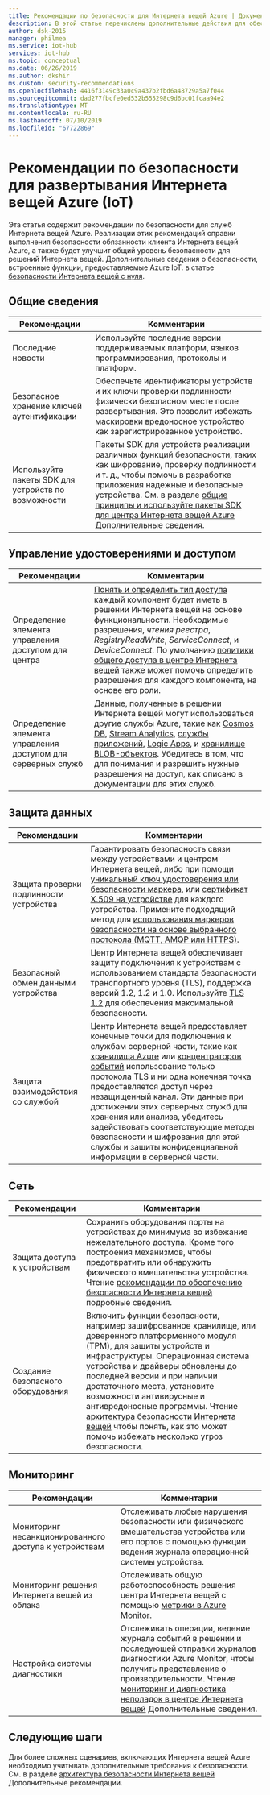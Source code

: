 ```yaml
---
title: Рекомендации по безопасности для Интернета вещей Azure | Документация Майкрософт
description: В этой статье перечислены дополнительные действия для обеспечения безопасности решения центра Интернета вещей Azure.
author: dsk-2015
manager: philmea
ms.service: iot-hub
services: iot-hub
ms.topic: conceptual
ms.date: 06/26/2019
ms.author: dkshir
ms.custom: security-recommendations
ms.openlocfilehash: 4416f3149c33a0c9a437b2fbd6a48729a5a7f044
ms.sourcegitcommit: dad277fbcfe0ed532b555298c9d6bc01fcaa94e2
ms.translationtype: MT
ms.contentlocale: ru-RU
ms.lasthandoff: 07/10/2019
ms.locfileid: "67722869"
---
```

# <a name="security-recommendations-for-azure-internet-of-things-iot-deployment"></a>Рекомендации по безопасности для развертывания Интернета вещей Azure (IoT)

Эта статья содержит рекомендации по безопасности для служб Интернета вещей Azure. Реализации этих рекомендаций справки выполнения безопасности обязанности клиента Интернета вещей Azure, а также будет улучшит общий уровень безопасности для решений Интернета вещей. Дополнительные сведения о безопасности, встроенные функции, предоставляемые Azure IoT. в статье [безопасности Интернета вещей с нуля](iot-security-ground-up.md).

## <a name="general"></a>Общие сведения

| Рекомендации | Комментарии |
|-|-|
| Последние новости | Используйте последние версии поддерживаемых платформ, языков программирования, протоколы и платформ. |
| Безопасное хранение ключей аутентификации | Обеспечьте идентификаторы устройств и их ключи проверки подлинности физически безопасном месте после развертывания. Это позволит избежать маскировки вредоносное устройство как зарегистрированное устройство. |
| Используйте пакеты SDK для устройств по возможности | Пакеты SDK для устройств реализации различных функций безопасности, таких как шифрование, проверку подлинности и т. д., чтобы помочь в разработке приложения надежные и безопасные устройства. См. в разделе [общие принципы и используйте пакеты SDK для центра Интернета вещей Azure](https://docs.microsoft.com/azure/iot-hub/iot-hub-devguide-sdks) Дополнительные сведения. |


## <a name="identity-and-access-management"></a>Управление удостоверениями и доступом

| Рекомендации | Комментарии |
|-|-|
| Определение элемента управления доступом для центра | [Понять и определить тип доступа](iot-security-deployment.md#securing-the-cloud) каждый компонент будет иметь в решении Интернета вещей на основе функциональности. Необходимые разрешения, *чтения реестра*, *RegistryReadWrite*, *ServiceConnect*, и *DeviceConnect*. По умолчанию [политики общего доступа в центре Интернета вещей](https://docs.microsoft.com/azure/iot-hub/iot-hub-devguide-security#access-control-and-permissions) также может помочь определить разрешения для каждого компонента, на основе его роли. |
| Определение элемента управления доступом для серверных служб | Данные, полученные в решении Интернета вещей могут использоваться другие службы Azure, такие как [Cosmos DB](https://docs.microsoft.com/azure/cosmos-db/), [Stream Analytics](https://docs.microsoft.com/azure/stream-analytics/), [службы приложений](https://docs.microsoft.com/azure/app-service/), [Logic Apps](https://docs.microsoft.com/azure/logic-apps/), и [хранилище BLOB-объектов](https://docs.microsoft.com/azure/storage/blobs/storage-blobs-introduction). Убедитесь в том, что для понимания и разрешить нужные разрешения на доступ, как описано в документации для этих служб. |


## <a name="data-protection"></a>Защита данных

| Рекомендации | Комментарии |
|-|-|
| Защита проверки подлинности устройства | Гарантировать безопасность связи между устройствами и центром Интернета вещей, либо при помощи [уникальный ключ удостоверения или безопасности маркера](iot-security-deployment.md#iot-hub-security-tokens), или [сертификат X.509 на устройстве](iot-security-deployment.md#x509-certificate-based-device-authentication) для каждого устройства. Примените подходящий метод для [использования маркеров безопасности на основе выбранного протокола (MQTT, AMQP или HTTPS)](https://docs.microsoft.com/azure/iot-hub/iot-hub-devguide-security). |
| Безопасный обмен данными устройства | Центр Интернета вещей обеспечивает защиту подключения к устройствам с использованием стандарта безопасности транспортного уровня (TLS), поддержка версий 1.2, 1.2 и 1.0. Используйте [TLS 1.2](https://tools.ietf.org/html/rfc5246) для обеспечения максимальной безопасности. |
| Защита взаимодействия со службой | Центр Интернета вещей предоставляет конечные точки для подключения к службам серверной части, такие как [хранилища Azure](/azure/storage/) или [концентраторов событий](/azure/event-hubs) использование только протокола TLS и ни одна конечная точка предоставляется доступ через незащищенный канал. Эти данные при достижении этих серверных служб для хранения или анализа, убедитесь задействовать соответствующие методы безопасности и шифрования для этой службы и защиты конфиденциальной информации в серверной части. |


## <a name="networking"></a>Сеть

| Рекомендации | Комментарии |
|-|-|
| Защита доступа к устройствам | Сохранить оборудования порты на устройствах до минимума во избежание нежелательного доступа. Кроме того построения механизмов, чтобы предотвратить или обнаружить физического вмешательства устройства. Чтение [рекомендации по обеспечению безопасности Интернета вещей](iot-security-best-practices.md) подробные сведения. |
| Создание безопасного оборудования | Включить функции безопасности, например зашифрованное хранилище, или доверенного платформенного модуля (TPM), для защиты устройств и инфраструктуры. Операционная система устройства и драйверы обновлены до последней версии и при наличии достаточного места, установите возможности антивирусные и антивредоносные программы. Чтение [архитектура безопасности Интернета вещей](iot-security-architecture.md) чтобы понять, как это может помочь избежать несколько угроз безопасности. |


## <a name="monitoring"></a>Мониторинг

| Рекомендации | Комментарии |
|-|-|
| Мониторинг несанкционированного доступа к устройствам |  Отслеживать любые нарушения безопасности или физического вмешательства устройства или его портов с помощью функции ведения журнала операционной системы устройства. |
| Мониторинг решения Интернета вещей из облака | Отслеживать общую работоспособность решения центра Интернета вещей с помощью [метрики в Azure Monitor](https://docs.microsoft.com/azure/iot-hub/iot-hub-metrics). |
| Настройка системы диагностики | Отслеживать операции, ведение журнала событий в решении и последующей отправки журналов диагностики Azure Monitor, чтобы получить представление о производительности. Чтение [мониторинг и диагностика неполадок в центре Интернета вещей](https://docs.microsoft.com/azure/iot-hub/iot-hub-monitor-resource-health) Дополнительные сведения. |

## <a name="next-steps"></a>Следующие шаги

Для более сложных сценариев, включающих Интернета вещей Azure необходимо учитывать дополнительные требования к безопасности. См. в разделе [архитектура безопасности Интернета вещей](iot-security-architecture.md) Дополнительные рекомендации.

